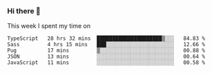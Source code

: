 ### Hi there 👋

<!--
**qiruohan/qiruohan** is a ✨ _special_ ✨ repository because its `README.md` (this file) appears on your GitHub profile.

Here are some ideas to get you started:

- 🔭 I’m currently working on ...
- 🌱 I’m currently learning ...
- 👯 I’m looking to collaborate on ...
- 🤔 I’m looking for help with ...
- 💬 Ask me about ...
- 📫 How to reach me: ...
- 😄 Pronouns: ...
- ⚡ Fun fact: ...
-->

This week I spent my time on 
<!--START_SECTION:waka-->
```text
TypeScript   28 hrs 32 mins  █████████████████████▒░░░   84.83 % 
Sass         4 hrs 15 mins   ███░░░░░░░░░░░░░░░░░░░░░░   12.66 % 
Pug          17 mins         ▒░░░░░░░░░░░░░░░░░░░░░░░░   00.88 % 
JSON         13 mins         ░░░░░░░░░░░░░░░░░░░░░░░░░   00.64 % 
JavaScript   11 mins         ░░░░░░░░░░░░░░░░░░░░░░░░░   00.58 % 
```
<!--END_SECTION:waka-->
